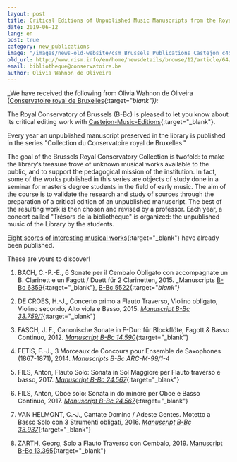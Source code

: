 ```yaml
---
layout: post
title: Critical Editions of Unpublished Music Manuscripts from the Royal Conservatory of Brussels (B-Bc)
date: 2019-06-12
lang: en
post: true
category: new_publications
image: "/images/news-old-website/csm_Brussels_Publications_Castejon_c45636c12b.png"
old_url: http://www.rism.info/en/home/newsdetails/browse/12/article/64/critical-editions-of-unpublished-music-manuscripts-from-the-royal-conservatory-of-brussels-b-bc.html
email: bibliotheque@conservatoire.be
author: Olivia Wahnon de Oliveira
---
```


_We have received the following from Olivia Wahnon de Oliveira ([Conservatoire royal de Bruxelles](http://www.conservatoire.be){:target="_blank"}):_

The Royal Conservatory of Brussels (B-Bc) is pleased to let you know about its critical editing work with [Castejon-Music-Editions](http://www.castejon-music-editions.com/){:target="_blank"}.

Every year an unpublished manuscript preserved in the library is published in the series "Collection du Conservatoire royal de Bruxelles."

The goal of the Brussels Royal Conservatory Collection is twofold: to make the library’s treasure trove of unknown musical works available to the public, and to support the pedagogical mission of the institution. In fact, some of the works published in this series are objects of study done in a seminar for master’s degree students in the field of early music. The aim of the course is to validate the research and study of sources through the preparation of a critical edition of an unpublished manuscript. The best of the resulting work is then chosen and revised by a professor. Each year, a concert called "Trésors de la bibliothèque" is organized: the unpublished music of the Library by the students.

[Eight scores of interesting musical works](http://www.castejon-music-editions.com/catalog/index.php?cPath=61&osCsid=kvs1m2l6b0pu47541p1gptags2){:target="_blank"} have already been published.

These are yours to discover!

1. BACH, C.-P.-E., 6 Sonate per il Cembalo Obligato con accompagnate un B. Clarinett e un Fagott / Duett für 2 Clarinetten, 2015.
_Manuscripts [B-Bc 6359](https://opac.rism.info/search?id=703000264&View=rism&Language=en){:target="_blank"}, [B-Bc 5522](https://opac.rism.info/search?id=703000123&View=rism&Language=en){:target="_blank"}_

2. DE CROES, H.-J., Concerto primo a Flauto Traverso, Violino obligato, Violino secondo, Alto viola e Basso, 2015.
[_Manuscript B-Bc 33.759/1_](https://opac.rism.info/search?id=703002064&View=rism&Language=en){:target="_blank"}

3. FASCH, J. F., Canonische Sonate in F-Dur: für Blockflöte, Fagott & Basso Continuo, 2012.
[_Manuscript B-Bc 14.590_](https://opac.rism.info/search?id=701003271&View=rism&Language=en){:target="_blank"}

4. FETIS, F.-J., 3 Morceaux de Concours pour Ensemble de Saxophones (1867-1871), 2014.
_Manuscripts B-Bc ARC-M-99/1-4_

5. FILS, Anton, Flauto Solo: Sonata in Sol Maggiore per Flauto traverso e basso, 2017.
[_Manuscript B-Bc 24.567_](https://opac.rism.info/search?id=704003165&View=rism&Language=en){:target="_blank"}

6. FILS, Anton, Oboe solo: Sonata in do minore per Oboe e Basso Continuo, 2017.
[_Manuscript B-Bc 24.567_](https://opac.rism.info/search?id=704003165&View=rism&Language=en){:target="_blank"}

7. VAN HELMONT, C.-J., Cantate Domino / Adeste Gentes. Motetto a Basso Solo con 3 Strumenti obligati, 2016.
[_Manuscript B-Bc 33.937_](https://opac.rism.info/search?id=703000359&View=rism&Language=en){:target="_blank"}

8. ZARTH, Georg, Solo a Flauto Traverso con Cembalo, 2019.
[Manuscript B-Bc 13.365](https://opac.rism.info/search?id=701002457&View=rism&Language&en){:target="_blank"}